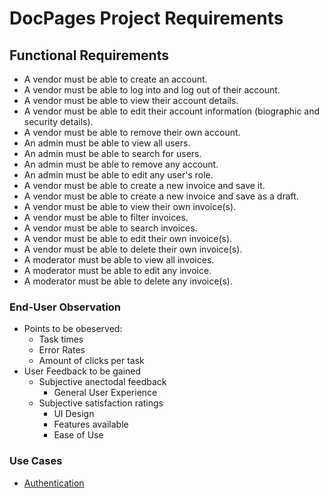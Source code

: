 # DocPages Project Requirements

## Functional Requirements

- A vendor must be able to create an account.
- A vendor must be able to log into and log out of their account.
- A vendor must be able to view their account details.
- A vendor must be able to edit their account information (biographic and security details).
- A vendor must be able to remove their own account.
- An admin must be able to view all users.
- An admin must be able to search for users.
- An admin must be able to remove any account.
- An admin must be able to edit any user's role.
- A vendor must be able to create a new invoice and save it.
- A vendor must be able to create a new invoice and save as a draft.
- A vendor must be able to view their own invoice(s).
- A vendor must be able to filter invoices.
- A vendor must be able to search invoices.
- A vendor must be able to edit their own invoice(s).
- A vendor must be able to delete their own invoice(s).
- A moderator must be able to view all invoices.
- A moderator must be able to edit any invoice.
- A moderator must be able to delete any invoice(s).

### End-User Observation  
- Points to be obeserved:
  - Task times
  - Error Rates
  - Amount of clicks per task
- User Feedback to be gained
  - Subjective anectodal feedback
    - General User Experience 
  - Subjective satisfaction ratings
    - UI Design
    - Features available
    - Ease of Use

### Use Cases  
- [Authentication](usecase.auth.md)
